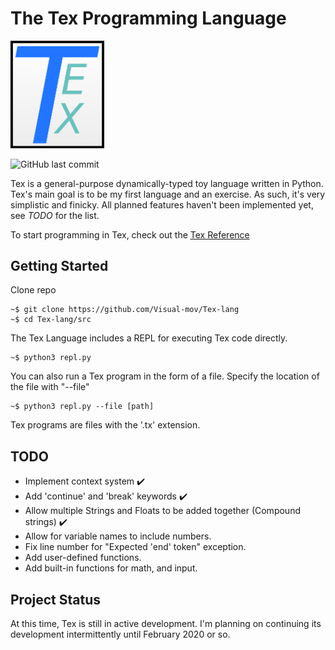 # The Tex Programming Language

<img src="Tex_Logo.png" alt="Tex Logo" width="150"/>

![GitHub last commit](https://img.shields.io/github/last-commit/Visual-mov/Tex-lang)

Tex is a general-purpose dynamically-typed toy language written in Python. Tex's main goal is to be my first language and an exercise. As such, it's very simplistic and finicky. All planned features haven't been implemented yet, see *TODO* for the list.

To start programming in Tex, check out the [Tex Reference](doc/Tex-reference.md)

## Getting Started
Clone repo
```
~$ git clone https://github.com/Visual-mov/Tex-lang
~$ cd Tex-lang/src
```

The Tex Language includes a REPL for executing Tex code directly.
```
~$ python3 repl.py
```
You can also run a Tex program in the form of a file. Specify the location of the file with "--file"
```
~$ python3 repl.py --file [path]
```
Tex programs are files with the '.tx' extension.

## TODO
- Implement context system ✔️
- Add 'continue' and 'break' keywords ✔️
- Allow multiple Strings and Floats to be added together (Compound strings) ✔️
- Allow for variable names to include numbers.
- Fix line number for "Expected 'end' token" exception.
- Add user-defined functions.
- Add built-in functions for math, and input.

## Project Status
At this time, Tex is still in active development. I'm planning on continuing its development intermittently until February 2020 or so.

